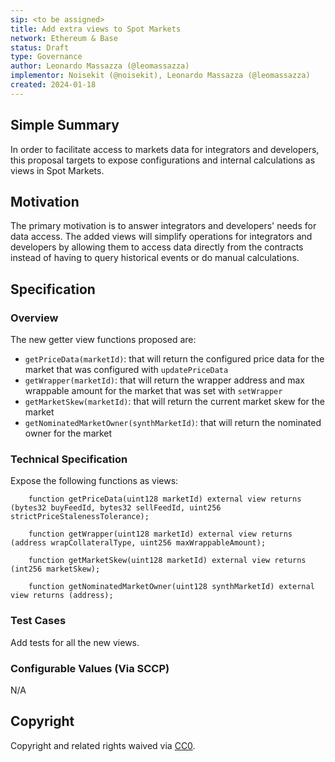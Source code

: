 ```yaml
---
sip: <to be assigned>
title: Add extra views to Spot Markets
network: Ethereum & Base
status: Draft
type: Governance
author: Leonardo Massazza (@leomassazza) 
implementor: Noisekit (@noisekit), Leonardo Massazza (@leomassazza)
created: 2024-01-18
---
```



## Simple Summary

In order to facilitate access to markets data for integrators and developers, this proposal targets to expose configurations and internal calculations as views in Spot Markets.

## Motivation

The primary motivation is to answer integrators and developers' needs for data access. The added views will simplify operations for integrators and developers by allowing them to access data directly from the contracts instead of having to query historical events or do manual calculations.

## Specification

### Overview

The new getter view functions proposed are:
- `getPriceData(marketId)`: that will return the configured price data for the market that was configured with `updatePriceData`
- `getWrapper(marketId)`: that will return the wrapper address and max wrappable amount for the market that was set with `setWrapper`
- `getMarketSkew(marketId)`: that will return the current market skew for the market
- `getNominatedMarketOwner(synthMarketId)`: that will return the nominated owner for the market


### Technical Specification

Expose the following functions as views: 
```solidity
    function getPriceData(uint128 marketId) external view returns (bytes32 buyFeedId, bytes32 sellFeedId, uint256 strictPriceStalenessTolerance);

    function getWrapper(uint128 marketId) external view returns (address wrapCollateralType, uint256 maxWrappableAmount);

    function getMarketSkew(uint128 marketId) external view returns (int256 marketSkew);

    function getNominatedMarketOwner(uint128 synthMarketId) external view returns (address);

```

### Test Cases

Add tests for all the new views.

### Configurable Values (Via SCCP)

N/A

## Copyright

Copyright and related rights waived via [CC0](https://creativecommons.org/publicdomain/zero/1.0/).
